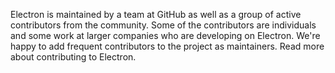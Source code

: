 Electron is maintained by a team at GitHub as well as a group of active contributors from the community. Some of the contributors are individuals and some work at larger companies who are developing on Electron. We're happy to add frequent contributors to the project as maintainers. Read more about contributing to Electron.
